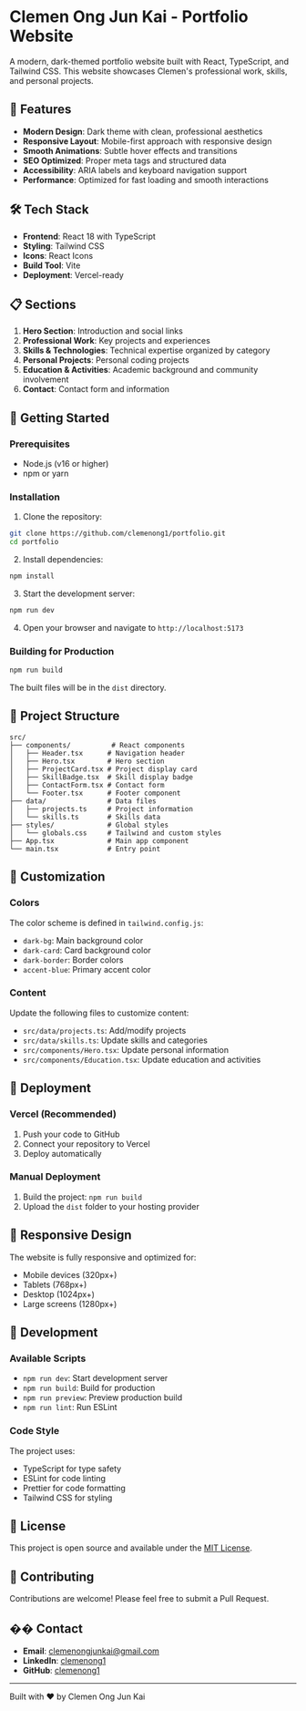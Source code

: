 # Clemen Ong Jun Kai - Portfolio Website

A modern, dark-themed portfolio website built with React, TypeScript, and Tailwind CSS. This website showcases Clemen's professional work, skills, and personal projects.

## 🚀 Features

- **Modern Design**: Dark theme with clean, professional aesthetics
- **Responsive Layout**: Mobile-first approach with responsive design
- **Smooth Animations**: Subtle hover effects and transitions
- **SEO Optimized**: Proper meta tags and structured data
- **Accessibility**: ARIA labels and keyboard navigation support
- **Performance**: Optimized for fast loading and smooth interactions

## 🛠️ Tech Stack

- **Frontend**: React 18 with TypeScript
- **Styling**: Tailwind CSS
- **Icons**: React Icons
- **Build Tool**: Vite
- **Deployment**: Vercel-ready

## 📋 Sections

1. **Hero Section**: Introduction and social links
2. **Professional Work**: Key projects and experiences
3. **Skills & Technologies**: Technical expertise organized by category
4. **Personal Projects**: Personal coding projects
5. **Education & Activities**: Academic background and community involvement
6. **Contact**: Contact form and information

## 🚀 Getting Started

### Prerequisites

- Node.js (v16 or higher)
- npm or yarn

### Installation

1. Clone the repository:
```bash
git clone https://github.com/clemenong1/portfolio.git
cd portfolio
```

2. Install dependencies:
```bash
npm install
```

3. Start the development server:
```bash
npm run dev
```

4. Open your browser and navigate to `http://localhost:5173`

### Building for Production

```bash
npm run build
```

The built files will be in the `dist` directory.

## 📁 Project Structure

```
src/
├── components/          # React components
│   ├── Header.tsx      # Navigation header
│   ├── Hero.tsx        # Hero section
│   ├── ProjectCard.tsx # Project display card
│   ├── SkillBadge.tsx  # Skill display badge
│   ├── ContactForm.tsx # Contact form
│   └── Footer.tsx      # Footer component
├── data/               # Data files
│   ├── projects.ts     # Project information
│   └── skills.ts       # Skills data
├── styles/             # Global styles
│   └── globals.css     # Tailwind and custom styles
├── App.tsx             # Main app component
└── main.tsx            # Entry point
```

## 🎨 Customization

### Colors
The color scheme is defined in `tailwind.config.js`:
- `dark-bg`: Main background color
- `dark-card`: Card background color
- `dark-border`: Border colors
- `accent-blue`: Primary accent color

### Content
Update the following files to customize content:
- `src/data/projects.ts`: Add/modify projects
- `src/data/skills.ts`: Update skills and categories
- `src/components/Hero.tsx`: Update personal information
- `src/components/Education.tsx`: Update education and activities

## 🚀 Deployment

### Vercel (Recommended)

1. Push your code to GitHub
2. Connect your repository to Vercel
3. Deploy automatically

### Manual Deployment

1. Build the project: `npm run build`
2. Upload the `dist` folder to your hosting provider

## 📱 Responsive Design

The website is fully responsive and optimized for:
- Mobile devices (320px+)
- Tablets (768px+)
- Desktop (1024px+)
- Large screens (1280px+)

## 🔧 Development

### Available Scripts

- `npm run dev`: Start development server
- `npm run build`: Build for production
- `npm run preview`: Preview production build
- `npm run lint`: Run ESLint

### Code Style

The project uses:
- TypeScript for type safety
- ESLint for code linting
- Prettier for code formatting
- Tailwind CSS for styling

## 📄 License

This project is open source and available under the [MIT License](LICENSE).

## 🤝 Contributing

Contributions are welcome! Please feel free to submit a Pull Request.

## �� Contact

- **Email**: clemenongjunkai@gmail.com
- **LinkedIn**: [clemenong1](https://www.linkedin.com/in/clemenong1)
- **GitHub**: [clemenong1](https://github.com/clemenong1)

---

Built with ❤️ by Clemen Ong Jun Kai